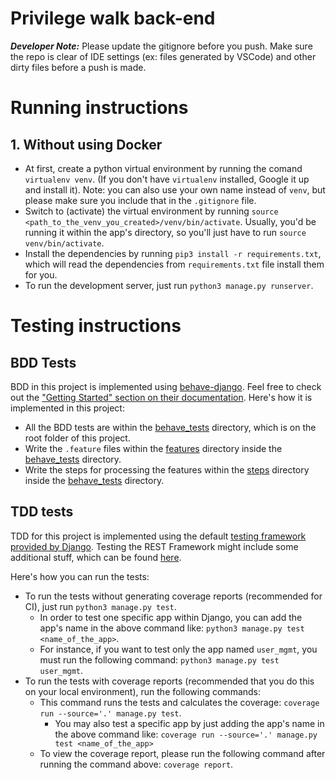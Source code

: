 
# Privilege walk back-end
_**Developer Note:**_ Please update the gitignore before you push. Make sure the repo is clear of IDE settings (ex: files generated by VSCode) and other dirty files before a push is made.

# Running instructions
## 1. Without using Docker
* At first, create a python virtual environment by running the comand `virtualenv venv`. (If you don't have `virtualenv` installed, Google it up and install it). Note: you can also use your own name instead of `venv`, but please make sure you include that in the `.gitignore` file.
* Switch to (activate) the virtual environment by running `source <path_to_the_venv_you_created>/venv/bin/activate`. Usually, you'd be running it within the app's directory, so you'll just have to run `source venv/bin/activate`.
* Install the dependencies by running `pip3 install -r requirements.txt`, which will read the dependencies from `requirements.txt` file install them for you.
* To run the development server, just run `python3 manage.py runserver`.


# Testing instructions
## BDD Tests
BDD in this project is implemented using [behave-django](https://behave-django.readthedocs.io/en/stable/). Feel free to check out the ["Getting Started" section on their documentation](https://behave-django.readthedocs.io/en/stable/usage.html). Here's how it is implemented in this project:
* All the BDD tests are within the [behave_tests](/behave_tests) directory, which is on the root folder of this project.
* Write the `.feature` files within the [features](/behave_tests/features) directory inside the [behave_tests](/behave_tests/) directory.
* Write the steps for processing the features within the [steps](/behave_tests/steps) directory inside the [behave_tests](/behave_tests/) directory.

## TDD tests
TDD for this project is implemented using the default [testing framework provided by Django](https://docs.djangoproject.com/en/4.0/topics/testing/overview/). Testing the REST Framework might include some additional stuff, which can be found [here](https://www.django-rest-framework.org/api-guide/testing/).

Here's how you can run the tests:
* To run the tests without generating coverage reports (recommended for CI), just run `python3 manage.py test`.
  * In order to test one specific app within Django, you can add the app's name in the above command like: `python3 manage.py test <name_of_the_app>`.
  * For instance, if you want to test only the app named `user_mgmt`, you must run the following command: `python3 manage.py test user_mgmt`.
* To run the tests with coverage reports (recommended that you do this on your local environment), run the following commands:
  * This command runs the tests and calculates the coverage: `coverage run --source='.' manage.py test`.
    * You may also test a specific app by just adding the app's name in the above command like: `coverage run --source='.' manage.py test <name_of_the_app>`
  * To view the coverage report, please run the following command after running the command above: `coverage report`.